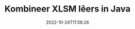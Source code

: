 ---
############################# Static ############################
layout: "auto-gen-merger"
date: 2022-10-24T11:58:26
draft: false
otherformats: one otp ott pdf pps ppsx ppt pptx rtf tex vdx vsdm vsdx vssm vssx vstm

############################# Head ############################
head_title: "Kombineer XLSM lêers via Java & J2SE Documents Merger API"
head_description: "Kombineer veelvuldige XLSM-lêers in Java deur gebruik te maak van dokumentsamesmeltings-API met alle data, styl en formatering as die brondokumente."

############################# Header ############################
title: "Kombineer XLSM lêers in Java"
description: "Kombineer XLSM met 'n paar reëls van Java-kode."
bg_image: "https://cms.admin.containerize.com/templates/aspose/App_Themes/V3/images/bg/header1.png"
bg_overlay: false
button:
    enable: true
    icon: "fas fa-arrow-down"
    label: "Laai gratis proeflopie af"
    link: "https://downloads.groupdocs.com/merger/java"

############################# SubMenu ############################
submenu:
    enable: true

    left:
        img_alt: "GroupDocs.Merger for Java"
        image: "https://cms.admin.containerize.com/templates/groupdocs/images/product-logos/90x90-noborder/groupdocs-merger-java.png"
        product: "GroupDocs.Merger"
        platform: "Java"

    middle:
        button:

            # button loop
            - link: "https://apireference.groupdocs.com/merger/java"
              text: "API-verwysing"

            # button loop
            - link: "https://github.com/groupdocs-merger"
              text: "Kode voorbeelde"

            # button loop
            - link: "https://products.groupdocs.app/merger/family"
              text: "Regstreekse demonstrasies"

            # button loop
            - link: "https://purchase.groupdocs.com/pricing/merger/java"
              text: "Pryse"

    right:
        link_download: "https://downloads.groupdocs.com/merger"
        link_learn: "https://docs.groupdocs.com/merger/java"
        link_buy: "https://purchase.groupdocs.com"

############################# About ############################
about:
    enable: true
    title: "Oor GroupDocs.Merger for Java API"
    content: |
        [GroupDocs.Merger for Java](/af/merger/java/) bied 'n gerieflike oplossing om veelvuldige PDF, Microsoft Office (Word, Excel, PowerPoint, OneNote), OpenDocument, HTML, beelde en baie ander dokumente in 'n enkele lêer binne Java toepassings. GroupDocs.Merger sal jou baie moeite spaar, aangesien jy toegelaat word om XLSM dokumente te kombineer - dit is nie nodig om enige derdeparty sagteware, rekenaartoepassings of inproppe te installeer nie. Nou is dit onnodig om jou tyd te mors en lêers met die hand te kombineer! GroupDocs se missie is om die beste gehalte te verskaf en dokumentverwerkingswerkvloeie te vereenvoudig.
        
        GroupDocs.Merger API is 'n regte keuse vir korporatiewe oplossings wat lêerkombinasie-kenmerke benodig. Hierdie API's word goed ondersteun op alle groot bedryfstelsels en platforms insluitend J2SE 7.0 (1.7), J2SE 8.0 (1.8), Java 10.

############################# Steps ############################
steps:
    enable: true
    title_left: "Kombineer veelvuldige XLSM-lêers in Java"
    content_left: |
        [GroupDocs.Merger for Java](/af/merger/java/) maak dit maklik vir Java-ontwikkelaars om veelvuldige XLSM-lêers te kombineer deur 'n paar maklike stappe te implementeer.
        
        * Skep 'n instansie van **Merger** en gee brondokumentpad as 'n konstruktorparameter deur.
        * Bel **Join** van **Merger**-klas en slaag die tweede brondokumentpad.
        * Bel **Save** van **Merger** klas om die saamgevoegde dokument te stoor.

    title_right: "Stelselvereistes"
    content_right: |
        GroupDocs.Merger for Java API's word op alle groot platforms en bedryfstelsels ondersteun. Voordat u die kode hieronder uitvoer, maak asseblief seker dat u die volgende voorvereistes op u stelsel geïnstalleer het.

        * Bedryfstelsels: Microsoft Windows, Linux, MacOS
        * Ontwikkelingsomgewings: NetBeans, IntelliJ IDEA, Eclipse
        * Raamwerke: J2SE 7.0 (1.7), J2SE 8.0 (1.8), Java 10
        * Laai die nuutste weergawe van GroupDocs.Merger for Java af vanaf [Maven](https://repository.groupdocs.com/webapp/#/artifacts/browse/tree/General/repo/com/groupdocs/groupdocs-merger)
         
    code: |
     {{% merger/additional-styles %}}
     {{< merger/code-merger title="Hoe om XLSM lêers te kombineer deur Java voorbeeldkode te gebruik">}}

        ```java    
        // Kombineer XLSM lêers deur GroupDocs.Merger vir Java API te gebruik
        // Instansieer samesmelting met invoer XLSM dokument
        Merger merger = new Merger("input_1.xlsm");

        // Roep aansluitmetode van samesmeltingsklasinstansie en slaag tweede brondokumentpad
        merger.join("input_2.xlsm");
    
        // Roep stoormetode van samesmeltingsklasinstansie om saamgevoegde dokument te stoor
        merger.save("merged-file.xlsm"); 
        ```
     {{< /merger/code-merger >}}

############################# Demos ############################
demos:
    enable: true
    title: "Live Demo's - Aanlyn-toepassing om dokumente te kombineer"
    content: |
       Kombineer meer as een XLSM lêers op die oomblik deur [GroupDocs.Merger Live Demos](https://products.groupdocs.app/merger/family) webwerf te besoek.
       Die lewendige demo het die volgende voordele.
        
############################# About Formats ############################
about_formats:
    enable: true

############################# More Formats ############################
more_formats:
    enable: true
    title: "Voeg ander dokumentformate saam"
    content: |
        Java dokumentsamesmeltings-API vir lêerformate en prente. Kombineer sommige van die gewilde dokumentformate soos hieronder genoem.

############################# Back to top ###############################
back_to_top:
    enable: true
---